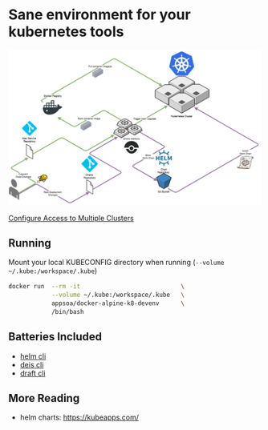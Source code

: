 # Sane environment for your kubernetes tools

[![k8](assets/overview.png)](https://badge.fury.io/js/tslint-config-swimlane)

[Configure Access to Multiple Clusters](https://kubernetes.io/docs/tasks/access-application-cluster/configure-access-multiple-clusters/#define-clusters-users-and-contexts)

## Running

Mount your local KUBECONFIG directory when running
(`--volume ~/.kube:/workspace/.kube`)

```bash
docker run  --rm -it                            \
            --volume ~/.kube:/workspace/.kube   \
            appsoa/docker-alpine-k8-devenv      \
            /bin/bash
```

## Batteries Included

* [helm cli](https://github.com/kubernetes/helm)
* [deis cli](https://deis.com/docs/workflow/quickstart/install-cli-tools)
* [draft cli](https://github.com/azure/draft)

## More Reading

* helm charts: https://kubeapps.com/
